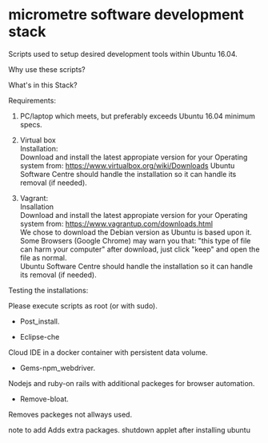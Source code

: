 # micrometre software development stack

Scripts used to setup desired development tools within Ubuntu 16.04.  

Why use these scripts?  

What's in this Stack?  



Requirements:
1. PC/laptop which meets, but preferably exceeds Ubuntu 16.04 minimum specs.

2. Virtual box  
Installation:  
Download and install the latest appropiate version for your Operating system from: https://www.virtualbox.org/wiki/Downloads
Ubuntu Software Centre should handle the installation so it can handle its removal (if needed).  

3. Vagrant:  
Insallation  
Download and install the latest appropiate version for your Operating system from: https://www.vagrantup.com/downloads.html  
We chose to download the Debian version as Ubuntu is based upon it.  
Some Browsers (Google Chrome) may warn you that: "this type of file can harm your computer" after download, just click "keep" and open the file as normal.  
Ubuntu Software Centre should handle the installation so it can handle its removal (if needed).  

Testing the installations:  




Please execute scripts as root (or with sudo).

* Post_install. 

* Eclipse-che  

Cloud IDE in a docker container with persistent data volume.

* Gems-npm_webdriver. 



Nodejs and ruby-on rails with additional packeges for browser automation.
* Remove-bloat. 

Removes packeges not allways used. 


note to add
Adds extra packages.
shutdown applet after installing ubuntu
